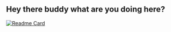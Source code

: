 ## Hey there buddy what are you doing here?
[![Readme Card](https://github-readme-stats.vercel.app/api/pin/?username=elitecarlson&repo=github-readme-stats)](https://github.com/elitecarlson/github-readme-stats)
